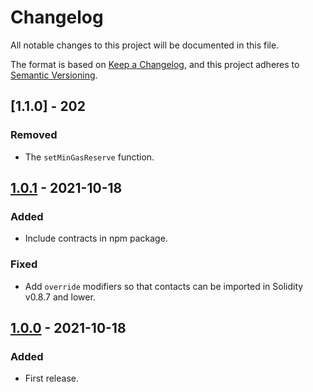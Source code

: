 # Changelog

All notable changes to this project will be documented in this file.

The format is based on [Keep a Changelog](https://keepachangelog.com/en/1.0.0/), and this project adheres to [Semantic Versioning](https://semver.org/spec/v2.0.0.html).

## [1.1.0] - 202

### Removed

- The `setMinGasReserve` function.

## [1.0.1] - 2021-10-18

### Added

- Include contracts in npm package.

### Fixed

- Add `override` modifiers so that contacts can be imported in Solidity v0.8.7 and lower.

## [1.0.0] - 2021-10-18

### Added

- First release.

[1.0.1]: https://github.com/paulrberg/prb-proxy/compare/v1.0.0...v1.0.1
[1.0.0]: https://github.com/paulrberg/prb-proxy/releases/tag/v1.0.0
